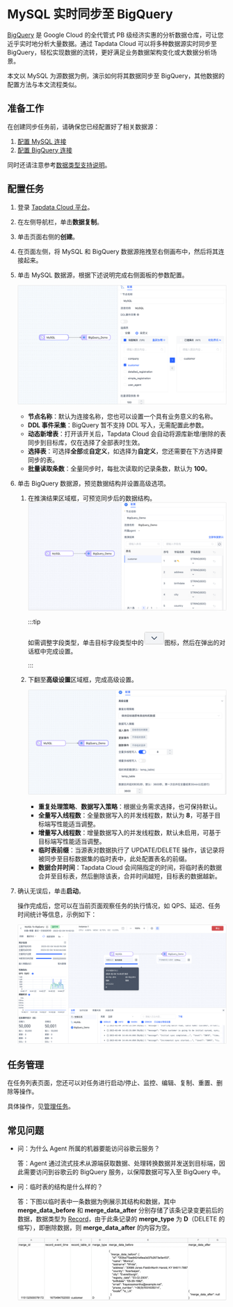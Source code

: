 # MySQL 实时同步至 BigQuery

[BigQuery](https://cloud.google.com/bigquery/docs?hl=zh-cn) 是 Google Cloud 的全代管式 PB 级经济实惠的分析数据仓库，可让您近乎实时地分析大量数据。通过 Tapdata Cloud 可以将多种数据源实时同步至 BigQuery，轻松实现数据的流转，更好满足业务数据架构变化或大数据分析场景。

本文以 MySQL 为源数据为例，演示如何将其数据同步至 BigQuery，其他数据的配置方法与本文流程类似。

## 准备工作

在创建同步任务前，请确保您已经配置好了相关数据源：

1. [配置 MySQL 连接](../../user-guide/connect-database/connect-mysql.md)
2. [配置 BigQuery 连接](../../user-guide/connect-database/connect-bigquery.md)

同时还请注意参考[数据类型支持说明](../../user-guide/no-supported-data-type.md)。

## 配置任务

1. 登录 [Tapdata Cloud 平台](https://auth.tapdata.net/)。

2. 在左侧导航栏，单击**数据复制**。

3. 单击页面右侧的**创建**。

4. 在页面左侧，将 MySQL 和 BigQuery 数据源拖拽至右侧画布中，然后将其连接起来。

5. 单击 MySQL 数据源，根据下述说明完成右侧面板的参数配置。

   ![选择要同步的表](../../images/mysql_to_bigquery_source.png)

   - **节点名称**：默认为连接名称，您也可以设置一个具有业务意义的名称。
   - **DDL 事件采集**：BigQuery 暂不支持 DDL 写入，无需配置此参数。
   - **动态新增表**：打开该开关后，Tapdata Cloud 会自动将源库新增/删除的表同步到目标库，仅在选择了全部表时生效。
   - **选择表**：可选择**全部**或**自定义**，如选择为**自定义**，您还需要在下方选择要同步的表。
   - **批量读取条数**：全量同步时，每批次读取的记录条数，默认为 **100**。

6. 单击 BigQuery 数据源，预览数据结构并设置高级选项。

   1. 在推演结果区域框，可预览同步后的数据结构。![预览数据结构](../../images/mysql_to_bigquery_target.png)

      :::tip

      如需调整字段类型，单击目标字段类型中的![](../../images/down_arrow.png)图标，然后在弹出的对话框中完成设置。

      :::

   2. 下翻至**高级设置**区域框，完成高级设置。

      ![高级设置](../../images/mysql_to_bigquery_settings.png)

      - **重复处理策略**、**数据写入策略**：根据业务需求选择，也可保持默认。
      - **全量写入线程数**：全量数据写入的并发线程数，默认为 **8**，可基于目标端写性能适当调整。
      - **增量写入线程数**：增量数据写入的并发线程数，默认未启用，可基于目标端写性能适当调整。
      - **临时表前缀**：当源表对数据执行了 UPDATE/DELETE 操作，该记录将被同步至目标数据集的临时表中，此处配置表名的前缀。
      - **数据合并时间**：Tapdata Cloud 会间隔指定的时间，将临时表的数据合并至目标表，然后删除该表，合并时间越短，目标表的数据越新。

7. 确认无误后，单击**启动**。

   操作完成后，您可以在当前页面观察任务的执行情况，如 QPS、延迟、任务时间统计等信息，示例如下：

   ![查看任务运行详情](../../images/mysql_to_bigquery_monitor_cn.png)

## 任务管理

在任务列表页面，您还可以对任务进行启动/停止、监控、编辑、复制、重置、删除等操作。

具体操作，见[管理任务](https://tapdata.netlify.app/cloud/user-guide/copy-data/manage-task)。





## 常见问题

* 问：为什么 Agent 所属的机器要能访问谷歌云服务？

  答：Agent 通过流式技术从源端获取数据、处理转换数据并发送到目标端，因此需要访问到谷歌云的 BigQuery 服务，以保障数据可写入至 BigQuery 中。

* 问：临时表的结构是什么样的？

  答：下图以临时表中一条数据为例展示其结构和数据，其中 **merge_data_before** 和 **merge_data_after** 分别存储了该条记录变更前后的数据，数据类型为 [Record](https://cloud.google.com/bigquery/docs/nested-repeated?hl=zh-cn)，由于此条记录的 **merge_type** 为 **D**（DELETE 的缩写），即删除数据，则 **merge_data_after** 的内容为空。

  ![临时表示例](../../images/temp_table_demo.png)



